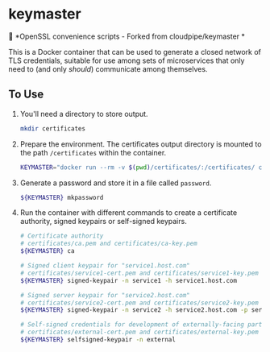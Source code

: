 # keymaster

:key: *OpenSSL convenience scripts - Forked from cloudpipe/keymaster *

This is a Docker container that can be used to generate a closed network of TLS credentials, suitable for use among sets of microservices that only need to (and only *should*) communicate among themselves.

## To Use

 1. You'll need a directory to store output.

    ```bash
    mkdir certificates
    ```

 1. Prepare the environment. The certificates output directory is mounted to the path `/certificates` within the container.

    ```bash
    KEYMASTER="docker run --rm -v $(pwd)/certificates/:/certificates/ cloudpipe/keymaster"
    ```

 1. Generate a password and store it in a file called `password`.

    ```bash
    ${KEYMASTER} mkpassword
    ```

 1. Run the container with different commands to create a certificate authority, signed keypairs or self-signed keypairs.

    ```bash
    # Certificate authority
    # certificates/ca.pem and certificates/ca-key.pem
    ${KEYMASTER} ca

    # Signed client keypair for "service1.host.com"
    # certificates/service1-cert.pem and certificates/service1-key.pem
    ${KEYMASTER} signed-keypair -n service1 -h service1.host.com

    # Signed server keypair for "service2.host.com"
    # certificates/service2-cert.pem and certificates/service2-key.pem
    ${KEYMASTER} signed-keypair -n service2 -h service2.host.com -p server

    # Self-signed credentials for development of externally-facing parts
    # certificates/external-cert.pem and certificates/external-key.pem
    ${KEYMASTER} selfsigned-keypair -n external
    ```
